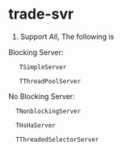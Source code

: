 # trade-svr
1. Support All, The following is


Blocking Server:

       TSimpleServer

       TThreadPoolServer

No Blocking Server:

      TNonblockingServer

      THsHaServer

      TThreadedSelectorServer








